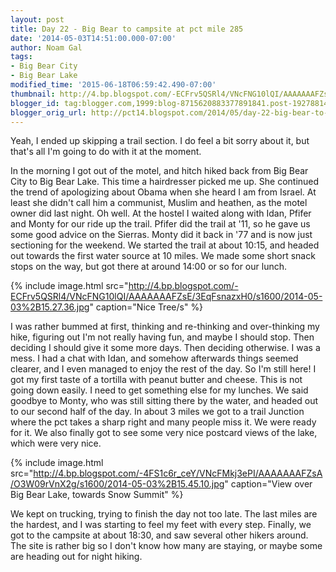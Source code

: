 ```yaml
---
layout: post
title: Day 22 - Big Bear to campsite at pct mile 285
date: '2014-05-03T14:51:00.000-07:00'
author: Noam Gal
tags:
- Big Bear City
- Big Bear Lake
modified_time: '2015-06-18T06:59:42.490-07:00'
thumbnail: http://4.bp.blogspot.com/-ECFrv5QSRl4/VNcFNG10lQI/AAAAAAAFZsE/3EqFsnazxH0/s72-c/2014-05-03%2B15.27.36.jpg
blogger_id: tag:blogger.com,1999:blog-8715620883377891841.post-1927881494831225960
blogger_orig_url: http://pct14.blogspot.com/2014/05/day-22-big-bear-to-campsite-at-pct-mile.html
---
```


Yeah, I ended up skipping a trail section. I do feel a bit sorry about it, but that's all I'm going to do with it at the moment.
 
In the morning I got out of the motel, and hitch hiked back from Big Bear City to Big Bear Lake. This time a hairdresser picked me up. She continued the trend of apologizing about Obama when she heard I am from Israel. At least she didn't call him a communist, Muslim and heathen, as the motel owner did last night. Oh well. At the hostel I waited along with Idan, Pfifer and Monty for our ride up the trail. Pfifer did the trail at '11, so he gave us some good advice on the Sierras. Monty did it back in '77 and is now just sectioning for the weekend. We started the trail at about 10:15, and headed out towards the first water source at 10 miles. We made some short snack stops on the way, but got there at around 14:00 or so for our lunch.
 
{% include image.html src="http://4.bp.blogspot.com/-ECFrv5QSRl4/VNcFNG10lQI/AAAAAAAFZsE/3EqFsnazxH0/s1600/2014-05-03%2B15.27.36.jpg" caption="Nice Tree/s" %}

I was rather bummed at first, thinking and re-thinking and over-thinking my hike, figuring out I'm not really having fun, and maybe I should stop. Then deciding I should give it some more days. Then deciding otherwise. I was a mess. I had a chat with Idan, and somehow afterwards things seemed clearer, and I even managed to enjoy the rest of the day. So I'm still here! I got my first taste of a tortilla with peanut butter and cheese. This is not going down easily. I need to get something else for my lunches. We said goodbye to Monty, who was still sitting there by the water, and headed out to our second half of the day. In about 3 miles we got to a trail Junction where the pct takes a sharp right and many people miss it. We were ready for it. We also finally got to see some very nice postcard views of the lake, which were very nice.

{% include image.html src="http://4.bp.blogspot.com/-4FS1c6r_ceY/VNcFMkj3ePI/AAAAAAAFZsA/O3W09rVnX2g/s1600/2014-05-03%2B15.45.10.jpg" caption="View over Big Bear Lake, towards Snow Summit" %}

We kept on trucking, trying to finish the day not too late. The last miles are the hardest, and I was starting to feel my feet with every step. Finally, we got to the campsite at about 18:30, and saw several other hikers around. The site is rather big so I don't know how many are staying, or maybe some are heading out for night hiking.
